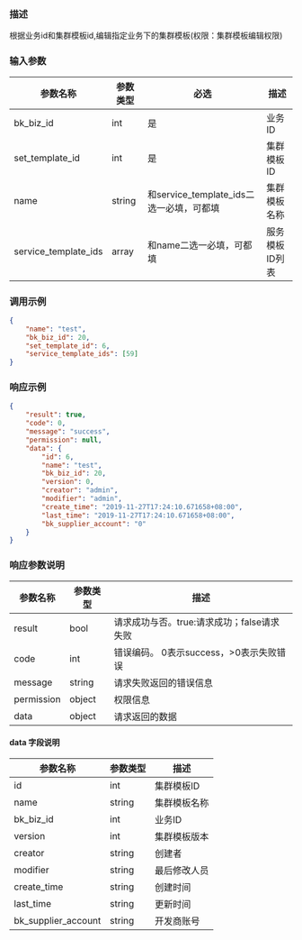 ### 描述

根据业务id和集群模板id,编辑指定业务下的集群模板(权限：集群模板编辑权限)

### 输入参数

| 参数名称                 | 参数类型   | 必选                             | 描述       |
|----------------------|--------|--------------------------------|----------|
| bk_biz_id            | int    | 是                              | 业务ID     |
| set_template_id      | int    | 是                              | 集群模板ID   |
| name                 | string | 和service_template_ids二选一必填，可都填 | 集群模板名称   |
| service_template_ids | array  | 和name二选一必填，可都填                 | 服务模板ID列表 |

### 调用示例

```json
{
    "name": "test",
    "bk_biz_id": 20,
    "set_template_id": 6,
    "service_template_ids": [59]
}
```

### 响应示例

```json
{
    "result": true,
    "code": 0,
    "message": "success",
    "permission": null,
    "data": {
        "id": 6,
        "name": "test",
        "bk_biz_id": 20,
        "version": 0,
        "creator": "admin",
        "modifier": "admin",
        "create_time": "2019-11-27T17:24:10.671658+08:00",
        "last_time": "2019-11-27T17:24:10.671658+08:00",
        "bk_supplier_account": "0"
    }
}
```

### 响应参数说明

| 参数名称       | 参数类型   | 描述                         |
|------------|--------|----------------------------|
| result     | bool   | 请求成功与否。true:请求成功；false请求失败 |
| code       | int    | 错误编码。 0表示success，>0表示失败错误  |
| message    | string | 请求失败返回的错误信息                |
| permission | object | 权限信息                       |
| data       | object | 请求返回的数据                    |

#### data 字段说明

| 参数名称                | 参数类型   | 描述     |
|---------------------|--------|--------|
| id                  | int    | 集群模板ID |
| name                | string | 集群模板名称 |
| bk_biz_id           | int    | 业务ID   |
| version             | int    | 集群模板版本 |
| creator             | string | 创建者    |
| modifier            | string | 最后修改人员 |
| create_time         | string | 创建时间   |
| last_time           | string | 更新时间   |
| bk_supplier_account | string | 开发商账号  |
